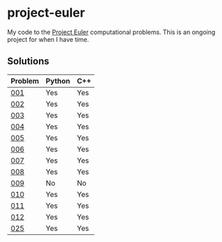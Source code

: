 # project-euler
My code to the [Project Euler](https://projecteuler.net) computational problems. This is an ongoing project for when I have time.

## Solutions
| Problem 	| Python 	| C++ 	|
|---------	|--------	|-----	|
| [001](001)       | Yes    	| Yes 	|
| [002](002)     	| Yes    	| Yes 	|
| [003](003)       | Yes     | Yes   |
| [004](004)       | Yes     | Yes   |
| [005](005)       | Yes     | Yes   |
| [006](006)       | Yes     | Yes   |
| [007](007)       | Yes     | Yes   |
| [008](008)       | Yes     | Yes    |
| [009](009)       | No      | No    |
| [010](010)       | Yes     | Yes    |
| [011](011)       | Yes     | Yes    |
| [012](012)       | Yes     | Yes    |
| [025](025)       | Yes     | Yes   |
